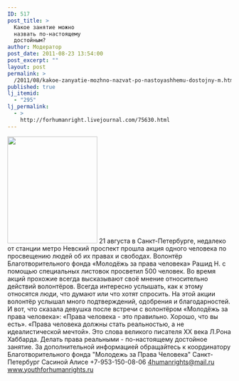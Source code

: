 ```yaml
---
ID: 517
post_title: >
  Какое занятие можно
  назвать по-настоящему
  достойным?
author: Модератор
post_date: 2011-08-23 13:54:00
post_excerpt: ""
layout: post
permalink: >
  /2011/08/kakoe-zanyatie-mozhno-nazvat-po-nastoyashhemu-dostojny-m.html
published: true
lj_itemid:
  - "295"
lj_permalink:
  - >
    http://forhumanright.livejournal.com/75630.html
---
```

<a href="http://pics.livejournal.com/forhumanright/pic/00008r2h/"><img src="http://pics.livejournal.com/forhumanright/pic/00008r2h" width="202" height="240" border='0'/></a> 21 августа в Санкт-Петербурге, недалеко от станции метро Невский проспект прошла акция одного человека по просвещению людей об их правах и свободах. Волонтёр Благотворительного фонда «Молодёжь за права человека» Рашид Н. с помощью специальных листовок просветил 500 человек.
Во время акций прохожие всегда высказывают своё мнение относительно действий волонтёров. Всегда интересно услышать, как к этому относятся люди, что думают или что хотят спросить. На этой акции волонтёр услышал много подтверждений, одобрения и благодарностей. И вот, что сказала девушка после встречи с волонтёром «Молодёжь за права человека»: «Права человека - это правильно. Хорошо, что вы есть». 
«Права человека должны стать реальностью, а не идеалистической мечтой». Это слова великого писателя ХХ века Л.Рона Хаббарда. Делать права реальными - по-настоящему достойное занятие.
За дополнительной информацией обращайтесь к координатору
Благотворительного фонда
"Молодежь за Права Человека" Санкт-Петербург 
Сасиной Алисе 
+7-953-150-08-06 
4humanrights@mail.ru
www.youthforhumanrights.ru